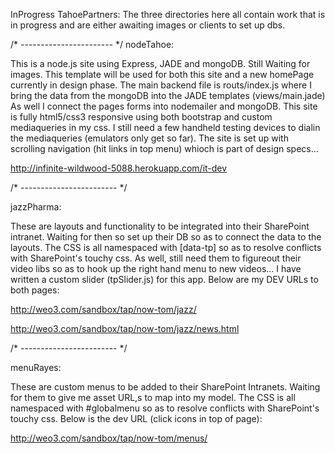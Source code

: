 InProgress TahoePartners:
The three directories here all contain work that is in progress and are either awaiting images or clients to set up dbs.

/* ----------------------- */
nodeTahoe:

This is a node.js site using Express, JADE and mongoDB.
Still Waiting for images. This template will be used for both this site and a new homePage currently in design phase.
The main backend file is routs/index.js where I bring the data from the mongoDB into the JADE templates (views/main.jade)
As well I connect the pages forms into nodemailer and mongoDB.
This site is fully html5/css3 responsive using both bootstrap and custom mediaqueries in my css.
I still need a few handheld testing devices to dialin the mediaqueries (emulators only get so far).
The site is set up with scrolling navigation (hit links in top menu) whioch is part of design specs...

http://infinite-wildwood-5088.herokuapp.com/it-dev

/* ------------------------ */

jazzPharma: 

These are layouts and functionality to be integrated into their SharePoint intranet.
Waiting for then so set up their DB so as to connect the data to the layouts.
The CSS is all namespaced with [data-tp] so as to resolve conflicts with SharePoint's touchy css.
As well, still need them to figureout their video libs so as to hook up the right hand menu to new videos...
I have written a custom slider (tpSlider.js) for this app.
Below are my DEV URLs to both pages:

http://weo3.com/sandbox/tap/now-tom/jazz/

http://weo3.com/sandbox/tap/now-tom/jazz/news.html

/* ------------------------ */

menuRayes:

These are custom menus to be added to their SharePoint Intranets.
Waiting for them to give me asset URL,s to map into my model.
The CSS is all namespaced with #globalmenu so as to resolve conflicts with SharePoint's touchy css.
Below is the dev URL (click icons in top of page):

http://weo3.com/sandbox/tap/now-tom/menus/






